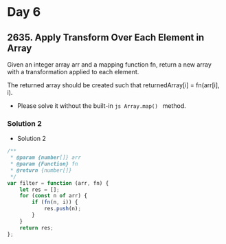 # Day 6

## 2635. Apply Transform Over Each Element in Array

Given an integer array arr and a mapping function fn, return a new array with a transformation applied to each element.

The returned array should be created such that returnedArray[i] = fn(arr[i], i).

- Please solve it without the built-in `js Array.map() ` method.

### Solution 2

- Solution 2

```js
/**
 * @param {number[]} arr
 * @param {Function} fn
 * @return {number[]}
 */
var filter = function (arr, fn) {
	let res = [];
	for (const n of arr) {
		if (fn(n, i)) {
			res.push(n);
		}
	}
	return res;
};
```
